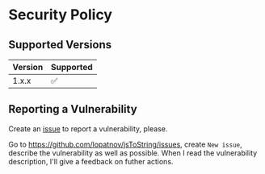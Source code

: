# Security Policy

## Supported Versions

| Version | Supported          |
| ------- | ------------------ |
| 1.x.x   | :white_check_mark: |

## Reporting a Vulnerability

Create an [issue][issue] to report a vulnerability, please.

Go to <https://github.com/lopatnov/jsToString/issues>, create `New issue`, describe the vulnerability as well as possible. When I read the vulnerability description, I'll give a feedback on futher actions.

[issue]: https://github.com/lopatnov/jsToString/issues

